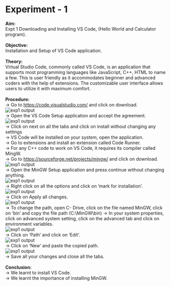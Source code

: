 # Experiment - 1
**Aim:** <br>
Expt 1	Downloading and Installing VS Code, (Hello World and Calculator program). <br>
<br>
**Objective:** <br>
Installation and Setup of VS Code application. <br>
<br>
**Theory:** <br>
Virtual Studio Code, commonly called VS Code, is an application that supports most programming languages like JavaScript, C++, HTML to name a few. This is user friendly as it accommodates beginner and advanced coders with the help of extensions. The customizable user interface allows users to utilize it with maximum comfort. <br>
<br>
**Procedure:** <br>
&#8594; Go to https://code.visualstudio.com/ and click on download.<br>
![exp1 output](https://github.com/tanishaamenon/CDS---VS-Code/blob/main/st1.png)
<br>
&#8594; Open the VS Code Setup application and accept the agreement. <br>
![exp1 output](https://github.com/tanishaamenon/CDS---VS-Code/blob/main/st2.png)
<br>
&#8594; Click on next on all the tabs and click on install without changing any settings <br>
&#8594; VS Code will be installed on your system, open the application. <br>
&#8594; Go to extensions and install an extension called Code Runner. <br>
&#8594; For any C++ code to work on VS Code, it requires its compiler called MingW. <br>
&#8594; Go to https://sourceforge.net/projects/mingw/ and click on download. <br>
![exp1 output](https://github.com/tanishaamenon/CDS---VS-Code/blob/main/st7.png)
<br>
&#8594; Open the MinGW Setup application and press continue without changing anything. <br>
![exp1 output](https://github.com/tanishaamenon/CDS---VS-Code/blob/main/st8.png)
<br>
&#8594; Right click on all the options and click on ‘mark for installation’.<br>
![exp1 output](https://github.com/tanishaamenon/CDS---VS-Code/blob/main/st9.png)
<br>
&#8594; Click on Apply all changes. <br>
![exp1 output](https://github.com/tanishaamenon/CDS---VS-Code/blob/main/st10.png)
<br>
&#8594; To change the path, open C- Drive, click on the file named MinGW, click on ‘bin’ and copy the file path (C:\MinGW\bin)
&#8594; In your system properties, click on advanced system setting, click on the advanced tab and click on environment variables. <br>
![exp1 output](https://github.com/tanishaamenon/CDS---VS-Code/blob/main/st12.png)
<br>
&#8594; Click on ‘Path’ and click on ‘Edit’. <br>
![exp1 output](https://github.com/tanishaamenon/CDS---VS-Code/blob/main/st13.png)
<br>
&#8594; Click on ‘New’ and paste the copied path. <br>
![exp1 output](https://github.com/tanishaamenon/CDS---VS-Code/blob/main/st14.png)
<br>
&#8594; Save all your changes and close all the tabs. <br>
<br>
**Conclusion:** <br>
&#8594; We learnt to install VS Code. <br>
&#8594; We learnt the importance of installing MinGW. <br>
